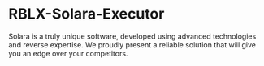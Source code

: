 # RBLX-Solara-Executor
Solara is a truly unique software, developed using advanced technologies and reverse expertise. We proudly present a reliable solution that will give you an edge over your competitors.
